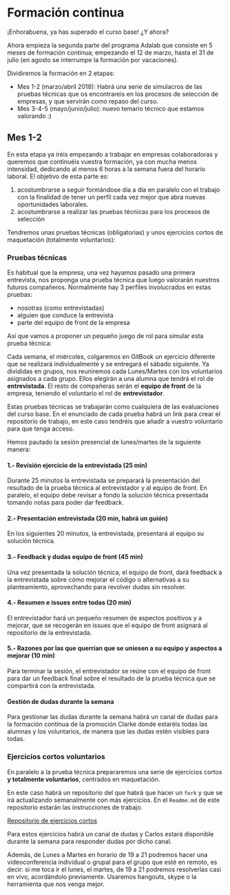 # Formación continua
¡Enhorabuena, ya has superado el curso base! ¿Y ahora?

Ahora empieza la segunda parte del programa Adalab que consiste en 5 meses de formación continua; empezando el 12 de marzo, hasta el 31 de julio (en agosto se interrumpe la formación por vacaciones).

Dividiremos la formación en 2 etapas:  
* Mes 1-2 (marzo/abril 2018): Habrá una serie de simulacros de las pruebas técnicas que os encontrareis en los procesos de selección de empresas, y que servirán como repaso del curso.
* Mes 3-4-5 (mayo/junio/julio): nuevo temario técnico que estamos valorando :)

## Mes 1-2
En esta etapa ya iréis empezando a trabajar en empresas colaboradoras y queremos que continuéis vuestra formación, ya con mucha menos intensidad, dedicando al menos 6 horas a la semana fuera del horario laboral. El objetivo de esta parte es:
1. acostumbrarse a seguir formándose día a día en paralelo con el trabajo con la finalidad de tener un perfil cada vez mejor que abra nuevas oportunidades laborales.
2. acostumbrarse a realizar las pruebas técnicas para los procesos de selección

Tendremos unas pruebas técnicas (obligatorias) y unos ejercicios cortos de maquetación (totalmente voluntarios):

### Pruebas técnicas
Es habitual que la empresa, una vez hayamos pasado una primera entrevista, nos proponga una prueba técnica que luego valorarán nuestros futuros compañeros. Normalmente hay 3 perfiles involucrados en estas pruebas:  
* nosotras (como entrevistadas)
* alguien que conduce la entrevista
* parte del equipo de front de la empresa

Así que vamos a proponer un pequeño juego de rol para simular esta prueba técnica:

Cada semana, el miércoles, colgaremos en GitBook un ejercicio diferente que se realizará individualmente y se entregará el sábado siguiente.
Ya divididas en grupos, nos reuniremos cada Lunes/Martes con los voluntarios asignados a cada grupo. Ellos elegirán a una alumna que tendrá el rol de **entrevistada**. El resto de compañeras serán el **equipo de front** de la empresa, teniendo el voluntario el rol de **entrevistador**.

Estas pruebas técnicas se trabajarán como cualquiera de las evaluaciones del curso base. En el enunciado de cada prueba habrá un link para crear el repositorio de trabajo, en este caso tendréis que añadir a vuestro voluntario para que tenga acceso.

Hemos pautado la sesión presencial de lunes/martes de la siguiente manera:  

#### 1.- Revisión ejercicio de la entrevistada (25 min)
Durante 25 minutos la entrevistada se preparará la presentación del resultado de la prueba técnica al entrevistador y al equipo de front. En paralelo, el equipo debe revisar a fondo la solución técnica presentada tomando notas para poder dar feedback.

#### 2.- Presentación entrevistada (20 min, habrá un guión)
En los siguientes 20 minutos, la entrevistada, presentará al equipo su solución técnica.

#### 3.- Feedback y dudas equipo de front (45 min)
Una vez presentada la solución técnica, el equipo de front, dará feedback a la entrevistada sobre cómo mejorar el código o alternativas a su planteamiento, aprovechando para revolver dudas sin resolver.

#### 4.- Resumen e issues entre todas (20 min)
El entrevistador hará un pequeño resumen de aspectos positivos y a mejorar, que se recogerán en issues que el equipo de front asignará al repositorio de la entrevistada.

#### 5.- Razones por las que querrían que se uniesen a su equipo y aspectos a mejorar (10 min)
Para terminar la sesión, el entrevistador se reúne con el equipo de front para dar un feedback final sobre el resultado de la prueba técnica que se compartirá con la entrevistada.


#### Gestión de dudas durante la semana
Para gestionar las dudas durante la semana habrá un canal de dudas para la formación continua de la promoción Clarke donde estaréis todas las alumnas y los voluntarios, de manera que las dudas estén visibles para todas.


### Ejercicios cortos voluntarios
En paralelo a la prueba técnica prepararemos una serie de ejercicios cortos **y totalmente voluntarios**, centrados en maquetación.

En este caso habrá un repositorio del que habrá que hacer un `fork` y que se irá actualizando semanalmente con más ejercicios. En el `Readme.md` de este repositorio estarán las instrucciones de trabajo.

[Repositorio de ejercicios cortos](https://github.com/Adalab/clarke-ejercicios-cortos-formacion-continua)

Para estos ejercicios habrá un canal de dudas y Carlos estará disponible durante la semana para responder dudas por dicho canal.

Además, de Lunes a Martes en horario de 19 a 21 podremos hacer una videoconferencia individual o grupal para el grupo que esté en remoto, es decir: si me toca ir el lunes, el martes, de 19 a 21 podremos resolverlas casi en vivo, acordándolo previamente. Usaremos hangouts, skype o la herramienta que nos venga mejor.
